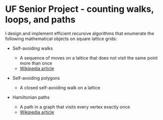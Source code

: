 # UF Senior Project - counting walks, loops, and paths

I design and implement efficient recursive algorithms that enumerate the following mathematical objects on square lattice grids:

* Self-avoiding walks
  * A sequence of moves on a lattice that does not visit the same point more than once
  * [Wikipedia article](https://en.wikipedia.org/wiki/Self-avoiding_walk)

* Self-avoiding polygons
  * A closed self-avoiding walk on a lattice
 
* Hamiltonian paths
  * A path in a graph that visits every vertex exactly once
  * [Wikipedia article](https://en.wikipedia.org/wiki/Hamiltonian_path)
